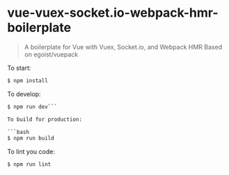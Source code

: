 # vue-vuex-socket.io-webpack-hmr-boilerplate

> A boilerplate for Vue with Vuex, Socket.io, and Webpack HMR
> Based on egoist/vuepack

To start:

```bash
$ npm install
```

To develop:

```bash
$ npm run dev```

To build for production:

```bash
$ npm run build
```

To lint you code:

```bash
$ npm run lint
```
